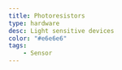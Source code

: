 ```yaml
---
title: Photoresistors
type: hardware
desc: Light sensitive devices
color: "#e6e6e6"
tags:
    - Sensor
---
```

